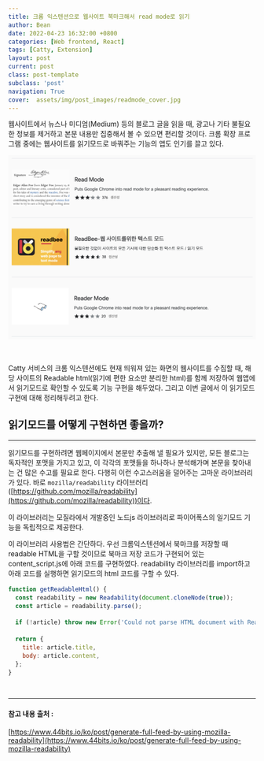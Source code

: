 ```yaml
---
title: 크롬 익스텐션으로 웹사이트 북마크해서 read mode로 읽기
author: Bean
date: 2022-04-23 16:32:00 +0800
categories: [Web frontend, React]
tags: [Catty, Extension]
layout: post
current: post
class: post-template
subclass: 'post'
navigation: True
cover:  assets/img/post_images/readmode_cover.jpg
---
```


웹사이트에서 뉴스나 미디엄(Medium) 등의 블로그 글을 읽을 때, 광고나 기타 불필요한 정보를 제거하고 본문 내용만 집중해서 볼 수 있으면 편리할 것이다. 크롬 확장 프로그램 중에는 웹사이트를 읽기모드로 바꿔주는 기능의 앱도 인기를 끌고 있다.

<div style="text-align: left">
   <img src="/assets/img/post_images/read-mode1.png" />
</div>

&nbsp;

Catty 서비스의 크롬 익스텐션에도 현재 띄워져 있는 화면의 웹사이트를 수집할 때, 해당 사이트의 Readable html(읽기에 편한 요소만 분리한 html)를 함께 저장하여 웹앱에서 읽기모드로 확인할 수 있도록 기능 구현을 해두었다. 그리고 이번 글에서 이 읽기모드 구현에 대해 정리해두려고 한다.

## 읽기모드를 어떻게 구현하면 좋을까?
---

읽기모드를 구현하려면 웹페이지에서 본문만 추출해 낼 필요가 있지만, 모든 블로그는 독자적인 포맷을 가지고 있고, 이 각각의 포맷들을 하나하나 분석해가며 본문을 찾아내는 건 많은 수고를 필요로 한다. 다행히 이런 수고스러움을 덜어주는 고마운 라이브러리가 있다. 바로 `mozilla/readability` 라이브러리([https://github.com/mozilla/readability](https://github.com/mozilla/readability))이다.

이 라이브러리는 모질라에서 개발중인 노드js 라이브러리로 파이어폭스의 일기모드 기능을 독립적으로 제공한다.

이 라이브러리 사용법은 간단하다. 우선 크롬익스텐션에서 북마크를 저장할 때 readable HTML을 구할 것이므로 북마크 저장 코드가 구현되어 있는 content_script.js에 아래 코드를 구현하였다. readability 라이브러리를 import하고 아래 코드를 실행하면 읽기모드의 html 코드를 구할 수 있다.

```javascript
function getReadableHtml() {
  const readability = new Readability(document.cloneNode(true));
  const article = readability.parse();

  if (!article) throw new Error('Could not parse HTML document with Readability');

  return {
    title: article.title,
    body: article.content,
  };
}
```

&nbsp;

***

#### 참고 내용 출처 :
[https://www.44bits.io/ko/post/generate-full-feed-by-using-mozilla-readability](https://www.44bits.io/ko/post/generate-full-feed-by-using-mozilla-readability)